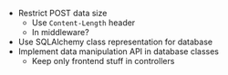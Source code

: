 - Restrict POST data size
	- Use `Content-Length` header
	- In middleware?
- Use SQLAlchemy class representation for database
- Implement data manipulation API in database classes
	- Keep only frontend stuff in controllers
